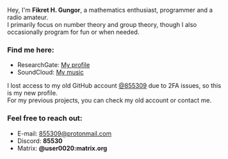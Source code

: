 Hey, I'm **Fikret H. Gungor**, a mathematics enthusiast, programmer and a radio amateur.\
I primarily focus on number theory and group theory, though I also occasionally program for fun or when needed.

### Find me here:
- ResearchGate: [My profile](https://www.researchgate.net/profile/F-Guengoer)
- SoundCloud: [My music](https://soundcloud.com/neuralcollapse)

I lost access to my old GitHub account [@855309](https://github.com/855309) due to 2FA issues, so this is my new profile.\
For my previous projects, you can check my old account or contact me.

### Feel free to reach out:
- E-mail: [855309@protonmail.com](mailto:855309@protonmail.com)
- Discord: **85530**
- Matrix: **@user0020:matrix.org**
